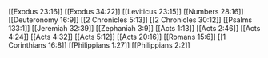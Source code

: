 [[Exodus 23:16]]
[[Exodus 34:22]]
[[Leviticus 23:15]]
[[Numbers 28:16]]
[[Deuteronomy 16:9]]
[[2 Chronicles 5:13]]
[[2 Chronicles 30:12]]
[[Psalms 133:1]]
[[Jeremiah 32:39]]
[[Zephaniah 3:9]]
[[Acts 1:13]]
[[Acts 2:46]]
[[Acts 4:24]]
[[Acts 4:32]]
[[Acts 5:12]]
[[Acts 20:16]]
[[Romans 15:6]]
[[1 Corinthians 16:8]]
[[Philippians 1:27]]
[[Philippians 2:2]]
